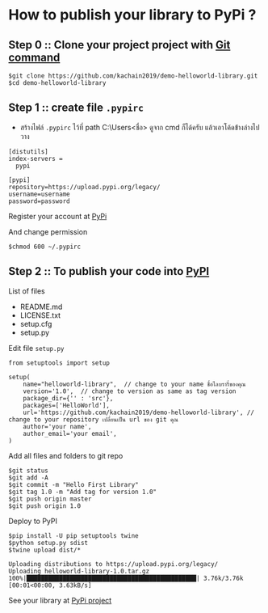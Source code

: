 # How to publish your library to PyPi ?

## Step 0 :: Clone your project project with [Git command](https://git-scm.com/)
```
$git clone https://github.com/kachain2019/demo-helloworld-library.git
$cd demo-helloworld-library
```

## Step 1 :: create file `.pypirc` 
 * สร้างไฟล์ `.pypirc` ไว้ที่ path C:\Users\<ชื่อ> ดูจาก cmd ก็ได้ครับ แล้วเอาโค้ดข่้างล่างไปวาง

```
[distutils]
index-servers =
  pypi

[pypi]
repository=https://upload.pypi.org/legacy/
username=username
password=password
```

Register your account at [PyPi](https://pypi.org/)

And change permission

```
$chmod 600 ~/.pypirc
```

## Step 2 :: To publish your code into [PyPI](https://pypi.org/)
List of files
* README.md
* LICENSE.txt
* setup.cfg
* setup.py

Edit file `setup.py`
```
from setuptools import setup

setup(
    name="helloworld-library",  // change to your name ชื่อไลบรารี่ของคุณ
    version='1.0',  // change to version as same as tag version
    package_dir={'' : 'src'},
    packages=['HelloWorld'],
    url='https://github.com/kachain2019/demo-helloworld-library', // change to your repository เปลี่ยนเป็น url ของ git คุณ
    author='your name', 
    author_email='your email',
)

```

Add all files and folders to git repo
```
$git status
$git add -A
$git commit -m "Hello First Library"
$git tag 1.0 -m "Add tag for version 1.0"
$git push origin master
$git push origin 1.0
```

Deploy to PyPI
```
$pip install -U pip setuptools twine
$python setup.py sdist
$twine upload dist/*

Uploading distributions to https://upload.pypi.org/legacy/
Uploading helloworld-library-1.0.tar.gz
100%|███████████████████████████████████████████████| 3.76k/3.76k [00:01<00:00, 3.63kB/s]
```

See your library at [PyPi project](https://pypi.org/manage/projects/)
